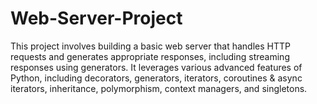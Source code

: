 # Web-Server-Project
This project involves building a basic web server that handles HTTP requests and generates appropriate responses, including streaming responses using generators. It leverages various advanced features of Python, including decorators, generators, iterators, coroutines &amp; async iterators, inheritance, polymorphism, context managers, and singletons.
